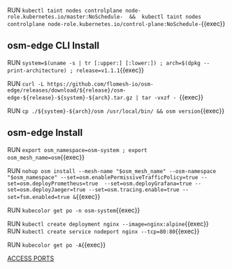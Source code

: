 RUN `kubectl taint nodes controlplane node-role.kubernetes.io/master:NoSchedule-  &&  kubectl taint nodes controlplane node-role.kubernetes.io/control-plane:NoSchedule-`{{exec}}   

## osm-edge CLI Install  

RUN `system=$(uname -s | tr [:upper:] [:lower:]) ; arch=$(dpkg --print-architecture) ; release=v1.1.1`{{exec}}   

RUN `curl -L https://github.com/flomesh-io/osm-edge/releases/download/${release}/osm-edge-${release}-${system}-${arch}.tar.gz | tar -vxzf -
`{{exec}} 

RUN `cp ./${system}-${arch}/osm /usr/local/bin/ && osm version`{{exec}} 


## osm-edge Install   

RUN `export osm_namespace=osm-system ; export osm_mesh_name=osm`{{exec}}   

RUN `nohup osm install --mesh-name "$osm_mesh_name" --osm-namespace "$osm_namespace" --set=osm.enablePermissiveTrafficPolicy=true --set=osm.deployPrometheus=true  --set=osm.deployGrafana=true --set=osm.deployJaeger=true --set=osm.tracing.enable=true --set=fsm.enabled=true &`{{exec}}   

RUN `kubecolor get po -n osm-system`{{exec}}  





RUN `kubectl create deployment nginx --image=nginx:alpine`{{exec}}   
RUN `kubectl create service nodeport nginx --tcp=80:80`{{exec}}   

RUN `kubecolor get po -A`{{exec}}    



[ACCESS PORTS]({{TRAFFIC_SELECTOR}})
